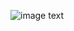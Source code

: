
![image text](https://github.com/******/dbscan_clustering_algorithm/blob/master/data/dbscan_performance_comparison.png "DBSCAN Performance Comparison")
